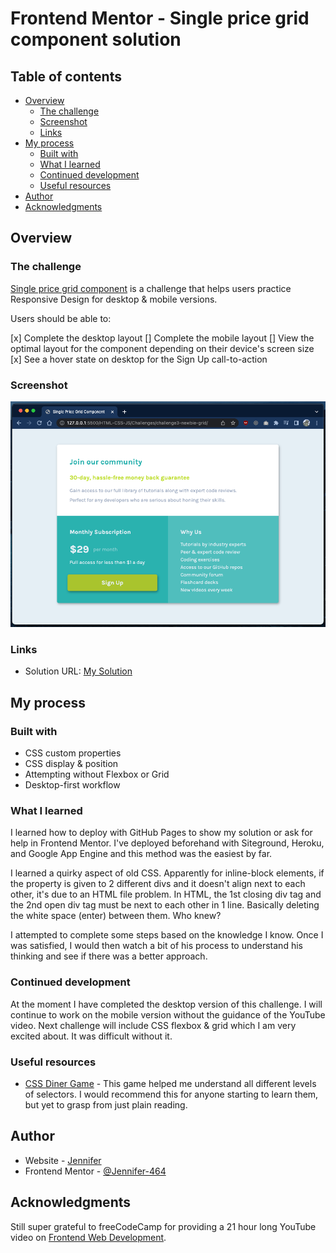 # Frontend Mentor - Single price grid component solution

## Table of contents

- [Overview](#overview)
  - [The challenge](#the-challenge)
  - [Screenshot](#screenshot)
  - [Links](#links)
- [My process](#my-process)
  - [Built with](#built-with)
  - [What I learned](#what-i-learned)
  - [Continued development](#continued-development)
  - [Useful resources](#useful-resources)
- [Author](#author)
- [Acknowledgments](#acknowledgments)


## Overview

### The challenge

[Single price grid component](https://www.frontendmentor.io/challenges/single-price-grid-component-5ce41129d0ff452fec5abbbc) is a challenge that helps users practice Responsive Design for desktop & mobile versions.


Users should be able to:

[x] Complete the desktop layout
[] Complete the mobile layout
[] View the optimal layout for the component depending on their device's screen size
[x] See a hover state on desktop for the Sign Up call-to-action

### Screenshot

<img src="output.png" width="800px"><br>

### Links

- Solution URL: [My Solution](https://jennifer-464.github.io/front-end-activities/HTML-CSS-JS/Challenges/challenge3-newbie-grid/)

## My process

### Built with

- CSS custom properties
- CSS display & position
- Attempting without Flexbox or Grid
- Desktop-first workflow

### What I learned

I learned how to deploy with GitHub Pages to show my solution or ask for help in Frontend Mentor. I've deployed beforehand with Siteground, Heroku, and Google App Engine and this method was the easiest by far.

I learned a quirky aspect of old CSS. Apparently for inline-block elements, if the property is given to 2 different divs and it doesn't align next to each other, it's due to an HTML file problem. In HTML, the 1st closing div tag and the 2nd open  div tag must be next to each other in 1 line. Basically deleting the white space (enter) between them. Who knew?

I attempted to complete some steps based on the knowledge I know. Once I was satisfied, I would then watch a bit of his process to understand his thinking and see if there was a better approach.



### Continued development

At the moment I have completed the desktop version of this challenge. I will continue to work on the mobile version without the guidance of the YouTube video. Next challenge will include CSS flexbox & grid which I am very excited about. It was difficult without it.


### Useful resources

- [CSS Diner Game](https://flukeout.github.io/) - This game helped me understand all different levels of selectors. I would recommend this for anyone starting to learn them, but yet to grasp from just plain reading.


## Author

- Website - [Jennifer](https://jennifer-464.github.io/front-end-activities/HTML-CSS-JS/Challenges/challenge3-newbie-grid/)
- Frontend Mentor - [@Jennifer-464](https://www.frontendmentor.io/profile/Jennifer-464)


## Acknowledgments

Still super grateful to freeCodeCamp for providing a 21 hour long YouTube video on [Frontend Web Development](https://youtu.be/zJSY8tbf_ys).
